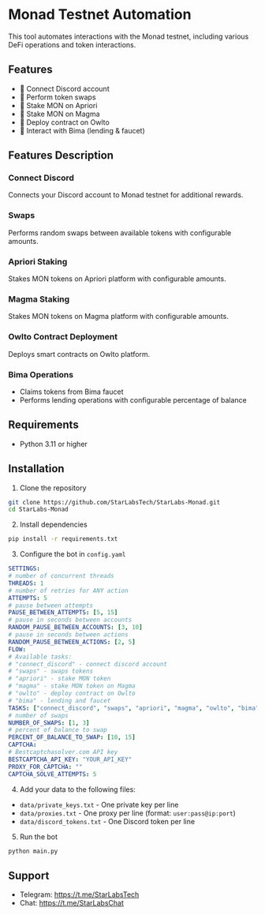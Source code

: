 # Monad Testnet Automation

This tool automates interactions with the Monad testnet, including various DeFi operations and token interactions.

## Features
- 🌊 Connect Discord account
- 💱 Perform token swaps
- 🏦 Stake MON on Apriori
- 🌋 Stake MON on Magma
- 🦉 Deploy contract on Owlto
- 💎 Interact with Bima (lending & faucet)

## Features Description

### Connect Discord
Connects your Discord account to Monad testnet for additional rewards.

### Swaps
Performs random swaps between available tokens with configurable amounts.

### Apriori Staking
Stakes MON tokens on Apriori platform with configurable amounts.

### Magma Staking
Stakes MON tokens on Magma platform with configurable amounts.

### Owlto Contract Deployment
Deploys smart contracts on Owlto platform.

### Bima Operations
- Claims tokens from Bima faucet
- Performs lending operations with configurable percentage of balance

## Requirements
- Python 3.11 or higher

## Installation

1. Clone the repository
```bash
git clone https://github.com/StarLabsTech/StarLabs-Monad.git
cd StarLabs-Monad
```

2. Install dependencies
```bash
pip install -r requirements.txt
```

3. Configure the bot in `config.yaml`

```yaml
SETTINGS:
# number of concurrent threads
THREADS: 1
# number of retries for ANY action
ATTEMPTS: 5
# pause between attempts
PAUSE_BETWEEN_ATTEMPTS: [5, 15]
# pause in seconds between accounts
RANDOM_PAUSE_BETWEEN_ACCOUNTS: [3, 10]
# pause in seconds between actions
RANDOM_PAUSE_BETWEEN_ACTIONS: [2, 5]
FLOW:
# Available tasks:
# "connect_discord" - connect discord account
# "swaps" - swaps tokens
# "apriori" - stake MON token
# "magma" - stake MON token on Magma
# "owlto" - deploy contract on Owlto
# "bima" - lending and faucet
TASKS: ["connect_discord", "swaps", "apriori", "magma", "owlto", "bima"]
# number of swaps
NUMBER_OF_SWAPS: [1, 3]
# percent of balance to swap
PERCENT_OF_BALANCE_TO_SWAP: [10, 15]
CAPTCHA:
# Bestcaptchasolver.com API key
BESTCAPTCHA_API_KEY: "YOUR_API_KEY"
PROXY_FOR_CAPTCHA: ""
CAPTCHA_SOLVE_ATTEMPTS: 5
```

4. Add your data to the following files:
- `data/private_keys.txt` - One private key per line
- `data/proxies.txt` - One proxy per line (format: `user:pass@ip:port`)
- `data/discord_tokens.txt` - One Discord token per line


5. Run the bot
```bash
python main.py
```

## Support
- Telegram: https://t.me/StarLabsTech
- Chat: https://t.me/StarLabsChat